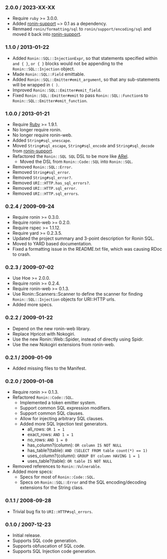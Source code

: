 ### 2.0.0 / 2023-XX-XX

* Require `ruby` >= 3.0.0.
* Added [ronin-support] ~> 0.1 as a dependency.
* Renmaed `ronin/formatting/sql` to `ronin/support/encoding/sql` and moved it
  back into [ronin-support].

[ronin-support]: https://github.com/ronin-rb/ronin-support#readme

### 1.1.0 / 2013-01-22

* Added `Ronin::SQL::InjectionExpr`, so that statements specified within
  `and { }`, `or { }` blocks would not be appending to the
  `Ronin::SQL::Injection` object.
* Made `Ronin::SQL::Field` emittable.
* Added `Ronin::SQL::Emitter#emit_argument`, so that any sub-statements will
  be wrapped in `( )`.
* Improved `Ronin::SQL::Emitter#emit_field`.
* Fixed `Ronin::SQL::Emitter#emit` to pass `Ronin::SQL::Function`s to
  `Ronin::SQL::Emitter#emit_function`.

### 1.0.0 / 2013-01-21

* Require [Ruby] >= 1.9.1.
* No longer require ronin.
* No longer require ronin-web.
* Added `String#sql_unescape`.
* Moved `String#sql_escape`, `String#sql_encode` and `String#sql_decode`
  from [ronin-support].
* Refactored the `Ronin::SQL SQL` DSL to be more like
  [ARel](https://github.com/rails/arel#readme).
  * Moved the DSL from `Ronin::Code::SQL` into `Ronin::SQL`.
* Removed `Ronin::SQL::Error`.
* Removed `String#sql_error`.
* Removed `String#sql_error?`.
* Removed `URI::HTTP.has_sql_errors?`.
* Removed `URI::HTTP.sql_error`.
* Removed `URI::HTTP.sql_errors`.

### 0.2.4 / 2009-09-24

* Require ronin >= 0.3.0.
* Require ronin-web >= 0.2.0.
* Require rspec >= 1.1.12.
* Require yard >= 0.2.3.5.
* Updated the project summary and 3-point description for Ronin SQL.
* Moved to YARD based documentation.
* Fixed a formatting issue in the README.txt file, which was causing RDoc
  to crash.

### 0.2.3 / 2009-07-02

* Use Hoe >= 2.0.0.
* Require ronin >= 0.2.4.
* Require ronin-web >= 0.1.3.
* Use Ronin::Scanners::Scanner to define the scanner for finding
  `Ronin::SQL::Injection` objects for URI::HTTP urls.
* Added more specs.

### 0.2.2 / 2009-01-22

* Depend on the new ronin-web library.
* Replace Hpricot with Nokogiri.
* Use the new Ronin::Web::Spider, instead of directly using Spidr.
* Use the new Nokogiri extensions from ronin-web.

### 0.2.1 / 2009-01-09

* Added missing files to the Manifest.

### 0.2.0 / 2009-01-08

* Require ronin >= 0.1.3.
* Refactored `Ronin::Code::SQL`.
  * Implemented a token emitter system.
  * Support common SQL expression modifiers.
  * Support common SQL clauses.
  * Allow for injecting arbitrary SQL clauses.
  * Added more SQL Injection test generators.
    * all_rows: `OR 1 = 1`
    * exact_rows: `AND 1 = 1`
    * no_rows: `AND 1 = 0`
    * has_column?(column): `OR column IS NOT NULL`
    * has_table?(table): `AND (SELECT FROM table count(*) == 1)`
    * uses_column?(column): `GROUP BY column HAVING 1 = 1`
    * uses_table?(table): `OR table IS NOT NULL`
* Removed references to `Ronin::Vulnerable`.
* Added more specs:
  * Specs for most of `Ronin::Code::SQL`.
  * Specs on `Ronin::SQL::Error` and the SQL encoding/decoding extensions for
    the String class.

### 0.1.1 / 2008-09-28

* Trivial bug fix to `URI::HTTP#sql_errors`.

### 0.1.0 / 2007-12-23

* Initial release.
* Supports SQL code generation.
* Supports obfuscation of SQL code.
* Supports SQL Injection code generation.

[Ruby]: http://www.ruby-lang.org/
